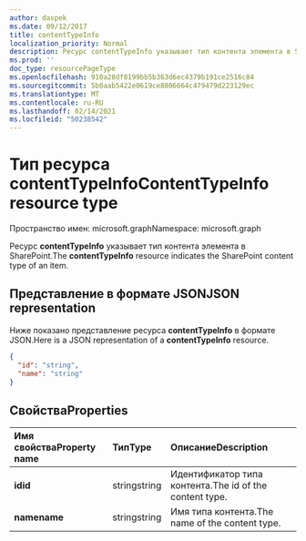 ```yaml
---
author: daspek
ms.date: 09/12/2017
title: contentTypeInfo
localization_priority: Normal
description: Ресурс contentTypeInfo указывает тип контента элемента в SharePoint.
ms.prod: ''
doc_type: resourcePageType
ms.openlocfilehash: 910a28df8199bb5b363d6ec4379b191ce2516c84
ms.sourcegitcommit: 5b0aab5422e0619ce8806664c479479d223129ec
ms.translationtype: MT
ms.contentlocale: ru-RU
ms.lasthandoff: 02/14/2021
ms.locfileid: "50238542"
---
```

# <a name="contenttypeinfo-resource-type"></a><span data-ttu-id="c5524-103">Тип ресурса contentTypeInfo</span><span class="sxs-lookup"><span data-stu-id="c5524-103">ContentTypeInfo resource type</span></span>

<span data-ttu-id="c5524-104">Пространство имен: microsoft.graph</span><span class="sxs-lookup"><span data-stu-id="c5524-104">Namespace: microsoft.graph</span></span>

<span data-ttu-id="c5524-105">Ресурс **contentTypeInfo** указывает тип контента элемента в SharePoint.</span><span class="sxs-lookup"><span data-stu-id="c5524-105">The **contentTypeInfo** resource indicates the SharePoint content type of an item.</span></span>

## <a name="json-representation"></a><span data-ttu-id="c5524-106">Представление в формате JSON</span><span class="sxs-lookup"><span data-stu-id="c5524-106">JSON representation</span></span>

<span data-ttu-id="c5524-107">Ниже показано представление ресурса **contentTypeInfo** в формате JSON.</span><span class="sxs-lookup"><span data-stu-id="c5524-107">Here is a JSON representation of a **contentTypeInfo** resource.</span></span>
<!-- { "blockType": "resource", "@odata.type": "microsoft.graph.contentTypeInfo", "@type.aka": "oneDrive.contentTypeFacet" } -->

```json
{
  "id": "string",
  "name": "string"
}
```

## <a name="properties"></a><span data-ttu-id="c5524-108">Свойства</span><span class="sxs-lookup"><span data-stu-id="c5524-108">Properties</span></span>

| <span data-ttu-id="c5524-109">Имя свойства</span><span class="sxs-lookup"><span data-stu-id="c5524-109">Property name</span></span>     | <span data-ttu-id="c5524-110">Тип</span><span class="sxs-lookup"><span data-stu-id="c5524-110">Type</span></span>    | <span data-ttu-id="c5524-111">Описание</span><span class="sxs-lookup"><span data-stu-id="c5524-111">Description</span></span>
|:------------------|:--------|:----------------------------------------------------
| <span data-ttu-id="c5524-112">**id**</span><span class="sxs-lookup"><span data-stu-id="c5524-112">**id**</span></span>            | <span data-ttu-id="c5524-113">string</span><span class="sxs-lookup"><span data-stu-id="c5524-113">string</span></span>  | <span data-ttu-id="c5524-114">Идентификатор типа контента.</span><span class="sxs-lookup"><span data-stu-id="c5524-114">The id of the content type.</span></span>
| <span data-ttu-id="c5524-115">**name**</span><span class="sxs-lookup"><span data-stu-id="c5524-115">**name**</span></span>       | <span data-ttu-id="c5524-116">string</span><span class="sxs-lookup"><span data-stu-id="c5524-116">string</span></span>  | <span data-ttu-id="c5524-117">Имя типа контента.</span><span class="sxs-lookup"><span data-stu-id="c5524-117">The name of the content type.</span></span>

<!-- {
  "type": "#page.annotation",
  "description": "",
  "keywords": "",
  "section": "documentation",
  "tocPath": "Resources/ContentTypeInfo"
} -->

